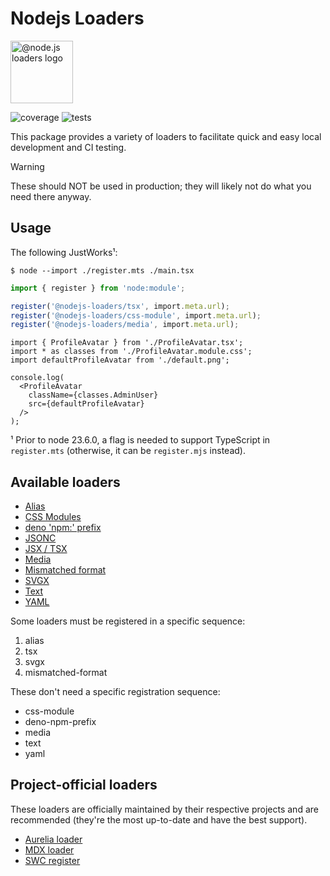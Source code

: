# Nodejs Loaders

<img src="https://raw.githubusercontent.com/nodejs-loaders/nodejs-loaders/refs/heads/main/logo.svg" height="100" width="100" alt="@node.js loaders logo" />

![coverage](https://img.shields.io/coverallsCoverage/github/nodejs-loaders/nodejs-loaders)
![tests](https://github.com/nodejs-loaders/nodejs-loaders/actions/workflows/ci.yml/badge.svg)

This package provides a variety of loaders to facilitate quick and easy local development and CI testing.

> [!WARNING]
> These should NOT be used in production; they will likely not do what you need there anyway.

## Usage

The following JustWorks¹:

```console
$ node --import ./register.mts ./main.tsx
```

```ts
import { register } from 'node:module';

register('@nodejs-loaders/tsx', import.meta.url);
register('@nodejs-loaders/css-module', import.meta.url);
register('@nodejs-loaders/media', import.meta.url);
```

```tsx
import { ProfileAvatar } from './ProfileAvatar.tsx';
import * as classes from './ProfileAvatar.module.css';
import defaultProfileAvatar from './default.png';

console.log(
  <ProfileAvatar
    className={classes.AdminUser}
    src={defaultProfileAvatar}
  />
);
```

¹ Prior to node 23.6.0, a flag is needed to support TypeScript in `register.mts` (otherwise, it can be `register.mjs` instead).

## Available loaders

* [Alias](./packages/alias/)
* [CSS Modules](./packages/css-module/)
* [deno 'npm:' prefix](./packages/deno-npm-prefix/)
* [JSONC](./packages/jsonc/)
* [JSX / TSX](./packages/tsx/)
* [Media](./packages/media/)
* [Mismatched format](./packages/mismatched-format/)
* [SVGX](./packages/svgx/)
* [Text](./packages/text/)
* [YAML](./packages/yaml/)

Some loaders must be registered in a specific sequence:

1. alias
2. tsx
3. svgx
4. mismatched-format

These don't need a specific registration sequence:

* css-module
* deno-npm-prefix
* media
* text
* yaml

## Project-official loaders

These loaders are officially maintained by their respective projects and are recommended (they're the most up-to-date and have the best support).

* [Aurelia loader](https://github.com/aurelia/loader-nodejs)
* [MDX loader](https://mdxjs.com/packages/node-loader/)
* [SWC register](https://github.com/swc-project/swc-node/tree/master/packages/register#swc-noderegister)
